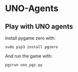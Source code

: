 # UNO-Agents

## Play with UNO agents

Install pygame zero with:
```
sudo pip3 install pgzero
```
And run the game with:
```
pgzrun uno_pgz.py
```